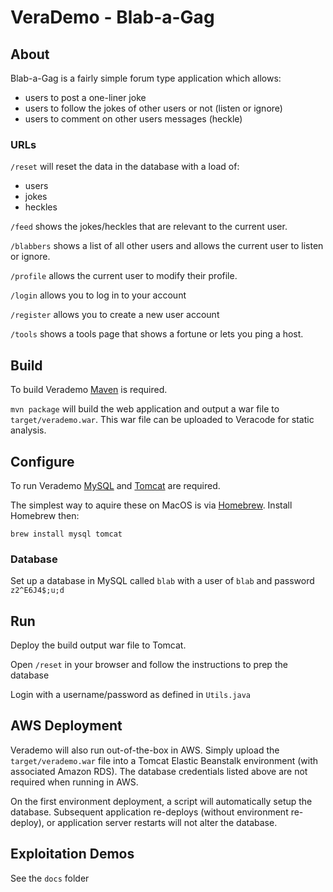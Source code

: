 # VeraDemo - Blab-a-Gag
   
## About      
   
Blab-a-Gag is a fairly simple forum type application which allows:
 - users to post a one-liner joke 
 - users to follow the jokes of other users or not (listen or ignore) 
 - users to comment on other users messages (heckle)
    
### URLs  
 
`/reset` will reset the data in the database with a load of:    
 - users   
 - jokes   
 - heckles   
   
`/feed` shows the jokes/heckles that are relevant to the current user. 
 
`/blabbers` shows a list of all other users and allows the current user to listen or ignore. 
 
`/profile` allows the current user to modify their profile. 

`/login` allows you to log in to your account 
 
`/register` allows you to create a new user account
 
`/tools` shows a tools page that shows a fortune or lets you ping a host.

 
## Build

To build Verademo [Maven](https://maven.apache.org) is required.

`mvn package` will build the web application and output a war file to `target/verademo.war`. This war file can be uploaded to Veracode for static analysis.

## Configure

To run Verademo [MySQL](https://www.mysql.com/) and [Tomcat](https://tomcat.apache.org/) are required.

The simplest way to aquire these on MacOS is via [Homebrew](http://brew.sh/). Install Homebrew then:

    brew install mysql tomcat

### Database

Set up a database in MySQL called `blab` with a user of `blab` and password `z2^E6J4$;u;d`
 
## Run

Deploy the build output war file to Tomcat.

Open `/reset` in your browser and follow the instructions to prep the database

Login with a username/password as defined in `Utils.java`

## AWS Deployment

Verademo will also run out-of-the-box in AWS. Simply upload the `target/verademo.war` file into a Tomcat Elastic Beanstalk environment (with associated Amazon RDS). The database credentials listed above are not required when running in AWS.

On the first environment deployment, a script will automatically setup the database. Subsequent application re-deploys (without environment re-deploy), or application server restarts will not alter the database.

## Exploitation Demos

See the `docs` folder
